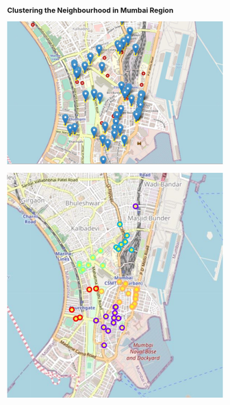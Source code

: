 ### Clustering the Neighbourhood in Mumbai Region

![](images/mumbai_venues.jpg) <br><br> ![](images/clustered_mumbai_venues.jpg)

